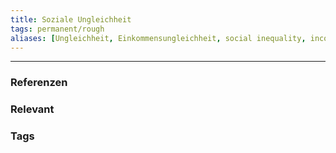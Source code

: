 ```yaml
---
title: Soziale Ungleichheit
tags: permanent/rough
aliases: [Ungleichheit, Einkommensungleichheit, social inequality, income inequality]
---
```


---
### Referenzen
### Relevant
### Tags
